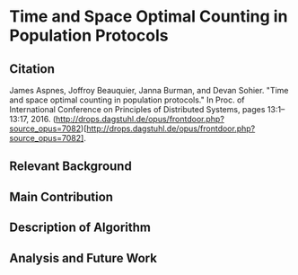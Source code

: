 # Time and Space Optimal Counting in Population Protocols


## Citation

James Aspnes, Joffroy Beauquier, Janna Burman, and Devan Sohier. "Time and space optimal counting in population protocols." In Proc. of International Conference on Principles of Distributed Systems, pages 13:1–13:17, 2016. (http://drops.dagstuhl.de/opus/frontdoor.php?source_opus=7082)[http://drops.dagstuhl.de/opus/frontdoor.php?source_opus=7082].

## Relevant Background

## Main Contribution

## Description of Algorithm

## Analysis and Future Work
